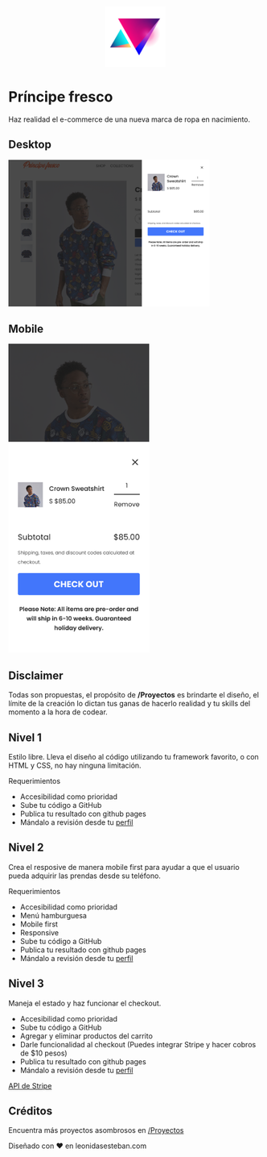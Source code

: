 <div align="center">
<img width="120px"  src="https://raw.githubusercontent.com/no-te-rindas/logo/main/Logo/LeonidasEsteban-destello-envolvente-cuadrada.png" />
</div>

# Príncipe fresco

Haz realidad el e-commerce de una nueva marca de ropa en nacimiento.

## Desktop

<img width="400px"  src="https://github.com/no-te-rindas/imagenes/blob/main/Readmes/principe-fresco/principe-fresco-desktop.png?raw=true"/>

## Mobile

<img width="280px"  src="https://github.com/no-te-rindas/imagenes/blob/main/Readmes/principe-fresco/principe-fresco-mobile.png?raw=true" />

## Disclaimer

Todas son propuestas, el propósito de **/Proyectos** es brindarte el diseño, el límite de la creación lo dictan tus ganas de hacerlo realidad y tu skills del momento a la hora de codear.

## Nivel 1

Estilo libre. Lleva el diseño al código utilizando tu framework favorito, o con HTML y CSS, no hay ninguna limitación.

Requerimientos

- Accesibilidad como prioridad
- Sube tu código a GitHub
- Publica tu resultado con github pages
- Mándalo a revisión desde tu [perfil](https://leonidasesteban.com/estudiante)

## Nivel 2

Crea el resposive de manera mobile first para ayudar a que el usuario pueda adquirir las prendas desde su teléfono.

Requerimientos

- Accesibilidad como prioridad
- Menú hamburguesa
- Mobile first
- Responsive
- Sube tu código a GitHub
- Publica tu resultado con github pages
- Mándalo a revisión desde tu [perfil](https://leonidasesteban.com/estudiante)

## Nivel 3

Maneja el estado y haz funcionar el checkout.

- Accesibilidad como prioridad
- Sube tu código a GitHub
- Agregar y eliminar productos del carrito
- Darle funcionalidad al checkout (Puedes integrar Stripe y hacer cobros de $10 pesos)
- Publica tu resultado con github pages
- Mándalo a revisión desde tu [perfil](https://leonidasesteban.com/estudiante)

[API de Stripe](https://stripe.com/docs/api)

## Créditos

Encuentra más proyectos asombrosos en [/Proyectos](https://leonidasesteban.com/proyectos)

Diseñado con ♥️ en leonidasesteban.com
